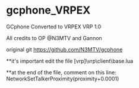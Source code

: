 # gcphone_VRPEX
GCphone Converted to VRPEX VRP 1.0

All credits to OP @N3MTV and Gannon

original git
https://github.com/N3MTV/gcphone


**it's important edit the file [vrp]\vrp\client\base.lua

**at the end of the file, comment on this line: NetworkSetTalkerProximity(proximity+0.0001)
